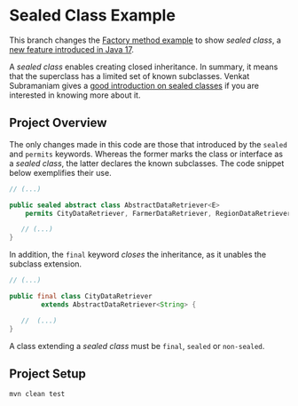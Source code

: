 # Sealed Class Example
This branch changes the [Factory method example](https://github.com/gabrielcostasilva/dp-factory-method.git) to show _sealed class_, a [new feature introduced in Java 17](https://openjdk.java.net/jeps/409).

A _sealed class_ enables creating closed inheritance. In summary, it means that the superclass has a limited set of known subclasses. Venkat Subramaniam gives a [good introduction on sealed classes](https://www.youtube.com/watch?v=Xkh5sa3vjTE) if you are interested in knowing more about it.

## Project Overview

The only changes made in this code are those that introduced by the `sealed` and `permits` keywords. Whereas the former marks the class or interface as a _sealed class_, the latter declares the known subclasses. The code snippet below exemplifies their use.

```java
// (...)

public sealed abstract class AbstractDataRetriever<E> 
    permits CityDataRetriever, FarmerDataRetriever, RegionDataRetriever {

   // (...)
}
```

In addition, the `final` keyword _closes_ the inheritance, as it unables the subclass extension.

```java
// (...)

public final class CityDataRetriever 
        extends AbstractDataRetriever<String> {

   //  (...)
}
```

A class extending a _sealed class_ must be `final`, `sealed` or `non-sealed`.

## Project Setup
```
mvn clean test
```
